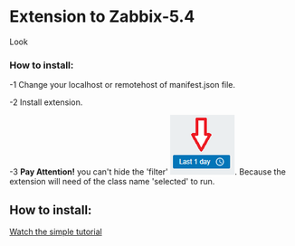 <h1>Extension to Zabbix-5.4</h1>
Look
<div>
    <div>
		    <h3> How to install:</h3>
        <p>-1   Change your localhost or remotehost of manifest.json file.</p>
        <p>-2   Install extension.</p>
        <p>-3   <b>Pay Attention!</b> you can't hide the 'filter' <img src="https://raw.githubusercontent.com/mowlkmorok/Zabbix-5.4/master/Graph-Reload-Solving/Reload%20-Graph-1.0/img/xw.png">.  Because the extension will need of the class name 'selected' to run.</p>
    </div>
  <h2>How to install:</h2>
  <div>
	  <object width="425" height="350">
		<param name="movie" value="http://www.youtube.com/v/tIBxavsiHzM" />
		  <a href="https://www.youtube.com/watch?v=pfdQKQ20jnU">Watch the simple tutorial</a>
  </div>
</div>
